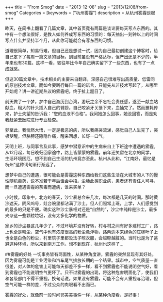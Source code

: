 +++
title = "From Smog"
date = "2013-12-08"
slug = "2013/12/08/from-smog"
Categories = [keywords = ["杭州雾霾"]
description = 从杭州雾霾谈起
+++

昨天，在简书上翻看了几篇文章，其中首页竟有两篇是谈论要每天写点东西的。其中有一个想法很好，是教人如何养成写东西的习惯的：每天抽出一刻钟以上的时间写点什么并坚持半个月，从此你可能就会有写东西的习惯。

道理很简单，知易行难，但自己还是想试一试，因为自己最初创建这个博客时，给自己定下了每周一篇文章的目标，到目前虽没有严格达标，但产出还是不少的，半年来也有30篇。这样一看，较往年比今年自己确实留下了一些东西，也有了一点成就感。

但这30篇文章中，技术相关的主要来自翻译，深感自己很难写出高质量、低雷同的原创技术文章，而如今要践行每日一篇的诺言，只能先从非技术写起了，从哪里开始呢？讲一讲近期热议的雾霾吧，终于扯上题目了。

前天做了一个梦，梦中自己游历到台湾，游玩之余不忘社会责任感，遂至一献血站献血，粗大的针头插入自己的臂膀，自己咬紧牙关挺下来，血抽完了。然而噩耗传来，护士失望的告诉我：“您的血液不合格”。我问她怎么回事，她没回答，而是劝我赶紧去医院进行专业检查。

梦至此，我恍然大悟，一定是极恶的病，所以我痛哭流涕，感觉自己人生完了，哭极梦醒，但胳膊还隐隐作痛，醒来回想，长舒一口气。

天明上班，与同事言及此事，感梦中潜意识中的生病来自上下班途中遭遇的雾霾。从12月起，每日晚归回家途中，路上皆蒙蒙的雾霾。前年还笑留在北京的同学，生活环境困厄，想不到自己生活的杭州竟亦至此。杭州从此和，“江南好，最忆是杭州"这种词句渐行渐远了。

想梦中自己的遭遇，很可能会是雾霾这种东西给我们这些生活在大城市的人下的慢性随机毒药，说不准若干年后谁会中招。尘肺此类职业病，患者还有责任人可寻，而一旦遭遇雾霾的荼毒而遭病，谁来买单？

小时候，印象中，北方的春天，沙尘暴总会来几次，每次都是几天的时间。那时黄沙遮天，阴风呜号，灶台碗里都沾满了沙土。但人们照常上班，上学，人们感觉到的最多的只是不便。确实这种沙尘暴相对还是“自然的”，沙尘中纯粹是沙尘，最多夹杂这一些颗粒垃圾，没有太多化学的物质。

家乡的沙尘暴这几年少了，不过环境并没有好转，村与村之间有好多建材工厂，路上也全是粉尘，空气中也有浓度很高的粉尘悬浮物，路两边本来绿色的庄稼叶子上也全是白色的粉尘，村里院子里都没法子晾衣服，会越晾越脏的。当时也是为了逃避这种环境，所以来到南方工作。想不到现在，杭州也这样了...

##雾霾的好处
一切事务皆有两面性，从某种角度讲，雾霾的突然显现有其好处。因为雾霾可能是工业污染和汽车尾气排放长期的一个结果。城市中，空气质量一直很差，对人体的危害上可能每天都差不多一样，看不到雾霾也不能说明空气好，看到雾霾也不能说明空气更坏了。只不过雾霾的出现，将这种危害明面化了，使我们和各级部门不得不重视。换句话说，如果没有雾霾，可能不会有人重视与治理，但空气可能一样的差，不过公众的肉眼看不出而已。

雾霾的好处，就像前一段时间郭美美事件一样，从某种角度看，是好事！
